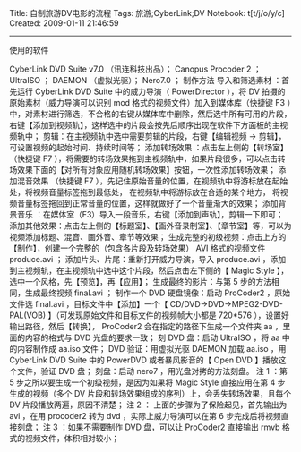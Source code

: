 Title: 自制旅游DV电影的流程
Tags: 旅游;CyberLink;DV
Notebook: t[t/j/o/y/c]
Created: 2009-01-11 21:46:59

------

使用的软件 
 
 CyberLink DVD Suite v7.0  （讯连科技出品）；  Canopus Procoder 2  ；  UltraISO  ；  DAEMON  （虚拟光驱）；  Nero7.0  ； 
  制作方法 
  导入和筛选素材 ：首先运行  CyberLink DVD Suite  中的威力导演（  PowerDirector  ），将  DV  拍摄的原始素材（威力导演可以识别  mod  格式的视频文件）加入到媒体库（快捷键  F3  ）中，对素材进行筛选，不合格的右键从媒体库中删除，然后选中所有可用的片段，右键【添加到视频轨】，这样选中的片段会按先后顺序出现在软件下方面板的主视频轨中； 
 剪辑：在主视频轨中选中需要剪辑的片段，右键【编辑视频  ->  剪辑】，可设置视频的起始时间、持续时间等； 
  添加转场效果 ：点击左上侧的【转场室】（快捷键  F7  ），将需要的转场效果拖到主视频轨中，如果片段很多，可以点击转场效果下面的【对所有对象应用随机转场效果】按钮，一次性添加转场效果； 
  添加混音效果   （快捷键   F7   ），先记住原始音量的位置，在视频轨中将游标放在起始处，将视频音量标签拖到最低处，  在视频轨中将游标放在合适的某个地方， 将视频音量标签拖回到正常音量的位置，这样就做好了一个音量渐大的效果； 
 添加背景音乐 ：在媒体室（F3）导入一段音乐，右键【添加到声轨】，剪辑一下即可； 
 添加其他效果：点击左上侧的【标题室】、【画外音录制室】、【章节室】等，可以为视频添加标题、混音、画外音、章节等效果； 
 生成完整的初级视频：点击上方的【制作】，创建一个完整的（包含各片段及转场效果）  AVI  格式的视频文件  produce.avi  ； 
 添加片头、片尾：重新打开威力导演，导入  produce.avi  ，添加到主视频轨，在主视频轨中选中这个片段，然后点击左下侧的【  Magic Style  】，选中一个风格，先【预览】，再【应用】； 
 生成最终的影片：与第  5  步的方法相同，生成最终视频  final.avi  ； 
 制作一个  DVD  硬盘镜像：启动  ProCoder2  ，原始文件选  final.avi  ，目标文件中【添加】一个【  CD/DVD->DVD->MPEG2-DVD-PAL(VOB)  】（可发现原始文件和目标文件的视频帧大小都是  720*576  ），设置好输出路径，然后【转换】，  ProCoder2  会在指定的路径下生成一个文件夹  aa  ，里面的内容的格式与  DVD  光盘的要求一致； 
 刻  DVD  盘：启动  UltraISO  ，将  aa  中的内容制作成  aa.iso  文件； 
  DVD  验证：用虚拟光驱  DAEMON  加载  aa.iso  ，用  CyberLink DVD Suite  中的  PowerDVD  或者暴风影音的【  Open DVD  】播放这个文件，验证  DVD  盘； 
 刻盘：启动  nero7  ，用光盘对拷的方法刻盘。 
 注  1  ：第  5  步之所以要生成一个初级视频，是因为如果将  Magic Style  直接应用在第  4  步生成的视频（多个  DV  片段和转场效果组成的序列）上，会丢失转场效果，且每个  DV  片段播放两遍，原因不清楚； 
 注  2  ：  上面的步骤为了保险起见，首先输出为  avi  ，在用  procoder2  转为  dvd  ，实际上威力导演可以在第  6  步完成后将视频直接刻盘； 
 注  3  ：如果不需要制作  DVD  盘，可以让  ProCoder2  直接输出  rmvb  格式的视频文件，体积相对较小；